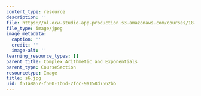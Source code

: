 ```yaml
---
content_type: resource
description: ''
file: https://ol-ocw-studio-app-production.s3.amazonaws.com/courses/18-03sc-differential-equations-fall-2011/f51a8a57f5001b6d2fcc9a158d7562bb_s6.jpg
file_type: image/jpeg
image_metadata:
  caption: ''
  credit: ''
  image-alt: ''
learning_resource_types: []
parent_title: Complex Arithmetic and Exponentials
parent_type: CourseSection
resourcetype: Image
title: s6.jpg
uid: f51a8a57-f500-1b6d-2fcc-9a158d7562bb
---
```

